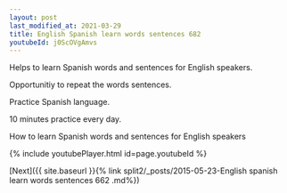 ```yaml
---
layout: post
last_modified_at: 2021-03-29
title: English Spanish learn words sentences 682 
youtubeId: j0ScOVgAmvs
---
```

 
 
Helps to learn Spanish words and sentences for English speakers.

Opportunitiy to repeat the words sentences. 

Practice Spanish language. 
 
10 minutes practice every day. 
 
How to learn Spanish words and sentences for English speakers 
 
{% include youtubePlayer.html id=page.youtubeId %}
 
 
[Next]({{ site.baseurl }}{% link  split2/_posts/2015-05-23-English spanish learn words sentences 662 .md%})
 
